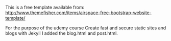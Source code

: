 This is a free template available from:
http://www.themefisher.com/items/airspace-free-bootstrap-website-template/

For the purpose of the udemy course Create fast and secure static sites and blogs with Jekyll I added the blog.html and post.html.



